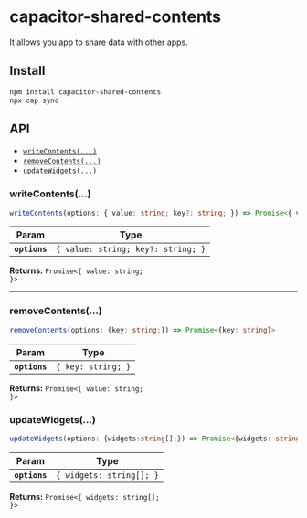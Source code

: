 # capacitor-shared-contents

It allows you app to share data with other apps.

## Install

```bash
npm install capacitor-shared-contents
npx cap sync
```

## API

<docgen-index>

* [`writeContents(...)`](#writecontents)
* [`removeContents(...)`](#removecontents)
* [`updateWidgets(...)`](#updatewidgets)

</docgen-index>

<docgen-api>
<!--Update the source file JSDoc comments and rerun docgen to update the docs below-->

### writeContents(...)

```typescript
writeContents(options: { value: string; key?: string; }) => Promise<{ value: string; }>
```

| Param         | Type                                                          |
| ------------- | ------------------------------------------------------------- |
| **`options`** | <code>{ value: string; key?: string; }</code> |

**Returns:** <code>Promise&lt;{ value: string; }&gt;</code>

--------------------

</docgen-api>

### removeContents(...)
```typescript
removeContents(options: {key: string;}) => Promise<{key: string}>
```

| Param         | Type                                          |
| ------------- |-----------------------------------------------|
| **`options`** | <code>{ key: string; }</code> |

**Returns:** <code>Promise&lt;{ value: string; }&gt;</code>

### updateWidgets(...)
```typescript
updateWidgets(options: {widgets:string[];}) => Promise<{widgets: string[]}>
```

| Param         | Type                                |
| ------------- |-------------------------------------|
| **`options`** | <code>{ widgets: string[]; }</code> |

**Returns:** <code>Promise&lt;{ widgets: string[]; }&gt;</code>
